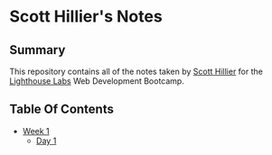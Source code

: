 # Scott Hillier's Notes

## Summary

This repository contains all of the notes taken by [Scott Hillier](https://github.com/Scott-Hillier) for the [Lighthouse Labs](https://www.lighthouselabs.ca/) Web Development Bootcamp.

## Table Of Contents
  * [Week 1](/Week_1)
    * [Day 1](/Week_1/Day_1)
    